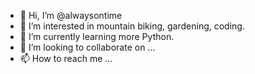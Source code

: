 - 👋 Hi, I’m @alwaysontime
- 👀 I’m interested in mountain biking, gardening, coding.
- 🌱 I’m currently learning more Python.
- 💞️ I’m looking to collaborate on ...
- 📫 How to reach me ...

<!---
alwaysontime/alwaysontime is a ✨ special ✨ repository because its `README.md` (this file) appears on your GitHub profile.
You can click the Preview link to take a look at your changes.
--->
